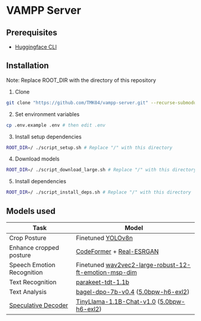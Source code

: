 # VAMPP Server

## Prerequisites

- [Huggingface CLI](https://huggingface.co/docs/huggingface_hub/guides/cli)

## Installation

Note: Replace ROOT_DIR with the directory of this repository

1. Clone

```sh
git clone "https://github.com/TMK04/vampp-server.git" --recurse-submodules -j8
```

2. Set environment variables

```sh
cp .env.example .env # then edit .env
```

3. Install setup dependencies

```sh
ROOT_DIR=/ ./script_setup.sh # Replace "/" with this directory
```

4. Download models

```sh
ROOT_DIR=/ ./script_download_large.sh # Replace "/" with this directory
```

5. Install dependencies

```sh
ROOT_DIR=/ ./script_install_deps.sh # Replace "/" with this directory
```

## Models used

| Task                       | Model                                                                                                                                                                                |
|----------------------------|--------------------------------------------------------------------------------------------------------------------------------------------------------------------------------------|
| Crop Posture               | Finetuned [YOLOv8n](https://github.com/ultralytics/ultralytics)                                                                                                                      |
| Enhance cropped posture    | [CodeFormer](https://github.com/sczhou/CodeFormer) + [Real-ESRGAN](https://github.com/xinntao/Real-ESRGAN)                                                                           |
| Speech Emotion Recognition | Finetuned [wav2vec2-large-robust-12-ft-emotion-msp-dim](https://huggingface.co/audeering/wav2vec2-large-robust-12-ft-emotion-msp-dim)                                                |
| Text Recognition           | [parakeet-tdt-1.1b](https://huggingface.co/nvidia/parakeet-tdt-1.1b)                                                                                                                 |
| Text Analysis              | [bagel-dpo-7b-v0.4](https://huggingface.co/jondurbin/bagel-dpo-7b-v0.4) ([5.0bpw-h6-exl2](https://huggingface.co/LoneStriker/bagel-dpo-7b-v0.4-5.0bpw-h6-exl2))                      |
| [Speculative Decoder][SD]  | [TinyLlama-1.1B-Chat-v1.0](https://huggingface.co/TinyLlama/TinyLlama-1.1B-Chat-v1.0) ([5.0bpw-h6-exl2](https://huggingface.co/LoneStriker/TinyLlama-1.1B-Chat-v1.0-5.0bpw-h6-exl2)) |

[SD]: https://arxiv.org/abs/2211.17192
